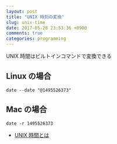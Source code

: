 ```yaml
---
layout: post
title: "UNIX 時刻の変換"
slug: unix-time
date: 2017-05-28 23:53:36 +0900
comments: true
categories: programming
---
```


UNIX 時間はビルトインコマンドで変換できる

## Linux の場合

`date --date "@1495526373"`

## Mac の場合

`date -r 1495526373`

- [UNIX 時間とは](https://ja.wikipedia.org/wiki/UNIX%E6%99%82%E9%96%93)
